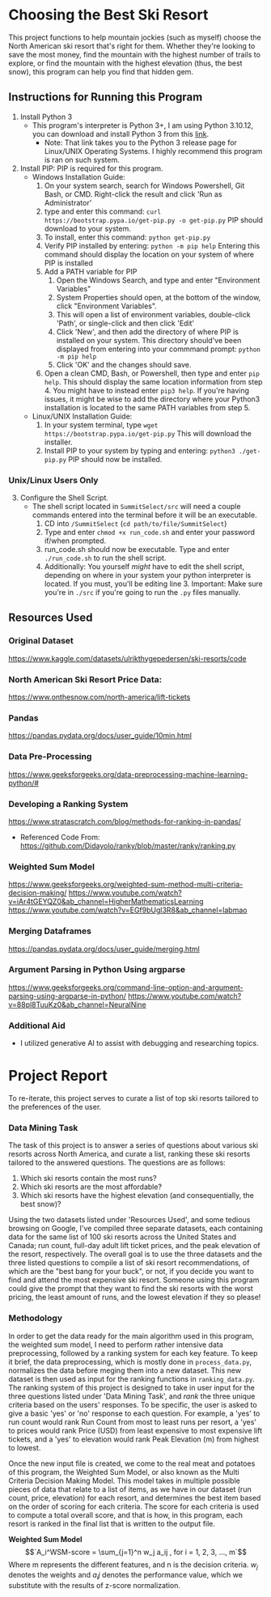 # Choosing the Best Ski Resort
This project functions to help mountain jockies (such as myself) choose the North American ski resort that's right for them.
Whether they're looking to save the most money, find the mountain with the highest number of trails to explore, or
find the mountain with the highest elevation (thus, the best snow), this program can help you find that hidden gem.
## Instructions for Running this Program
1. Install Python 3
    - This program's interpreter is Python 3+, I am using Python 3.10.12, you can download and install Python 3 from this [link](https://www.python.org/downloads/source/).
        - Note: That link takes you to the Python 3 release page for Linux/UNIX Operating Systems. I highly recommend this program is ran on such system.
2. Install PIP: PIP is required for this program.
    - Windows Installation Guide:
        1. On your system search, search for Windows Powershell, Git Bash, or CMD. Right-click the result and click 'Run as Administrator'
        2. type and enter this command:
            `curl https://bootstrap.pypa.io/get-pip.py -o get-pip.py`
            PIP should download to your system.
        3. To install, enter this command:
            `python get-pip.py`
        4. Verify PIP installed by entering:
            `python -m pip help`
            Entering this command should display the location on your system of where PIP is installed
        5. Add a PATH variable for PIP
            1. Open the Windows Search, and type and enter "Environment Variables"
            2. System Properties should open, at the bottom of the window, click "Environment Variables".
            3. This will open a list of environment variables, double-click 'Path', or single-click and then click 'Edit'
            4. Click 'New', and then add the directory of where PIP is installed on your system. This directory should've been displayed from entering into your commmand prompt: `python -m pip help`
            5. Click 'OK' and the changes should save.
        6. Open a clean CMD, Bash, or Powershell, then type and enter `pip help`. This should display the same location information from step 4. You might have to instead enter `pip3 help`. If you're having issues, it might be wise to add the directory where your Python3 installation is located to the same PATH variables from step 5.
    - Linux/UNIX Installation Guide:
        1. In your system terminal, type `wget https://bootstrap.pypa.io/get-pip.py`
            This will download the installer.
        2. Install PIP to your system by typing and entering: `python3 ./get-pip.py`
            PIP should now be installed.
### Unix/Linux Users Only
3. Configure the Shell Script.
    - The shell script located in `SummitSelect/src` will need a couple commands entered into the terminal before it will be an executable.
        1. CD into `/SummitSelect` (`cd path/to/file/SummitSelect`)
        2. Type and enter `chmod +x run_code.sh` and enter your password if/when prompted.
        3. run_code.sh should now be executable. Type and enter `./run_code.sh` to run the shell script.
        4. Additionally: You yourself *might* have to edit the shell script, depending on where in your system your python interpreter is located. If you must, you'll be editing line 3.
Important: Make sure you're in `./src` if you're going to run the `.py` files manually.
## Resources Used
### Original Dataset
https://www.kaggle.com/datasets/ulrikthygepedersen/ski-resorts/code
### North American Ski Resort Price Data:
https://www.onthesnow.com/north-america/lift-tickets
### Pandas
https://pandas.pydata.org/docs/user_guide/10min.html
### Data Pre-Processing
https://www.geeksforgeeks.org/data-preprocessing-machine-learning-python/# 
### Developing a Ranking System
https://www.stratascratch.com/blog/methods-for-ranking-in-pandas/ 
- Referenced Code From:
    https://github.com/Didayolo/ranky/blob/master/ranky/ranking.py 
### Weighted Sum Model
https://www.geeksforgeeks.org/weighted-sum-method-multi-criteria-decision-making/
https://www.youtube.com/watch?v=iAr4tGEYQZ0&ab_channel=HigherMathematicsLearning
https://www.youtube.com/watch?v=EGf9bUgl3R8&ab_channel=labmao 
### Merging Dataframes
https://pandas.pydata.org/docs/user_guide/merging.html
### Argument Parsing in Python Using argparse
https://www.geeksforgeeks.org/command-line-option-and-argument-parsing-using-argparse-in-python/
https://www.youtube.com/watch?v=88pl8TuuKz0&ab_channel=NeuralNine 
### Additional Aid
- I utilized generative AI to assist with debugging and researching topics.
# Project Report
To re-iterate, this project serves to curate a list of top ski resorts tailored
to the preferences of the user.
### Data Mining Task
The task of this project is to answer a series of questions about various ski 
resorts across North America, and curate a list, ranking these ski resorts tailored to the answered questions. The questions are as follows:

1. Which ski resorts contain the most runs?
2. Which ski resorts are the most affordable?
3. Which ski resorts have the highest elevation (and consequentially, the best snow)?

Using the two datasets listed under 'Resources Used', and some tedious browsing 
on Google, I've compiled three separate datasets, each containing data for the same list of 100 ski resorts across the United States and Canada; run count, full-day adult lift ticket prices, and the peak elevation of the resort, respectively. The overall goal is to use the three datasets and the three listed questions to compile a list of ski resort recommendations, of which are the "best bang for your buck", or not, if you decide you want to find and attend the most expensive ski resort. Someone using this program could give the prompt that they want to find the ski resorts with the worst pricing, the least amount of runs, and the lowest elevation if they so please!
### Methodology
In order to get the data ready for the main algorithm used in this program, the
weighted sum model, I need to perform rather intensive data preprocessing, followed by a ranking system for each key feature. To keep it brief, the data preprocessing, which is mostly done in `process_data.py`, normalizes the data before meging them into a new dataset. This new dataset is then used as input for the ranking functions in `ranking_data.py`. The ranking system of this project is designed to take in user input for the three questions listed under 'Data Mining Task', and *rank* the three unique criteria based on the users' responses. To be specific, the user is asked to give a basic 'yes' or 'no' response to each question. For example, a 'yes' to run count would rank Run Count from most to least runs per resort, a 'yes' to prices would rank Price (USD) from least expensive to most expensive lift tickets, and a 'yes' to elevation would rank Peak Elevation (m) from highest to lowest.

Once the new input file is created, we come to the real meat and potatoes of this
program, the Weighted Sum Model, or also known as the Multi Criteria Decision Making Model. This model takes in multiple possible pieces of data that relate to a list of items, as we have in our dataset (run count, price, elevation) for each resort, and determines the best item based on the order of scoring for each criteria. The score for each criteria is used to compute a total overall score, and that is how, in this program, each resort is ranked in the final list that is written to the output file.

**Weighted Sum Model**
$$`A_i^WSM-score = \sum_{j=1}^n w_j a_ij , for i = 1, 2, 3, ..., m`$$
Where m represents the different features, and n is the decision criteria. $`w_j`$ denotes the weights and $`a_ij`$ denotes the performance value, which we substitute with the results of z-score normalization.
